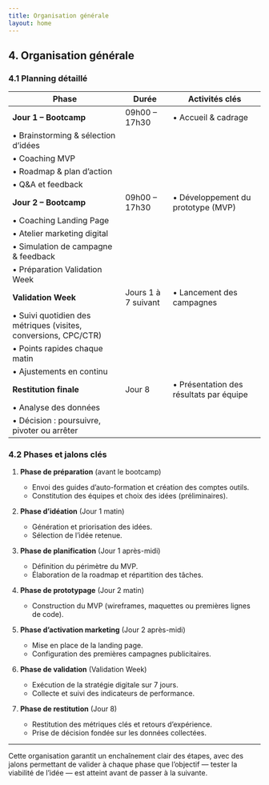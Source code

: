 ```yaml
---
title: Organisation générale
layout: home
---
```

## 4. Organisation générale

### 4.1 Planning détaillé

| Phase                                                           | Durée               | Activités clés                          |
| --------------------------------------------------------------- | ------------------- | --------------------------------------- |
| **Jour 1 – Bootcamp**                                           | 09h00 – 17h30       | • Accueil & cadrage                     |
| • Brainstorming & sélection d’idées                             |                     |                                         |
| • Coaching MVP                                                  |                     |                                         |
| • Roadmap & plan d’action                                       |                     |                                         |
| • Q\&A et feedback                                              |                     |                                         |
| **Jour 2 – Bootcamp**                                           | 09h00 – 17h30       | • Développement du prototype (MVP)      |
| • Coaching Landing Page                                         |                     |                                         |
| • Atelier marketing digital                                     |                     |                                         |
| • Simulation de campagne & feedback                             |                     |                                         |
| • Préparation Validation Week                                   |                     |                                         |
| **Validation Week**                                             | Jours 1 à 7 suivant | • Lancement des campagnes               |
| • Suivi quotidien des métriques (visites, conversions, CPC/CTR) |                     |                                         |
| • Points rapides chaque matin                                   |                     |                                         |
| • Ajustements en continu                                        |                     |                                         |
| **Restitution finale**                                          | Jour 8              | • Présentation des résultats par équipe |
| • Analyse des données                                           |                     |                                         |
| • Décision : poursuivre, pivoter ou arrêter                     |                     |                                         |

### 4.2 Phases et jalons clés

1. **Phase de préparation** (avant le bootcamp)

   * Envoi des guides d’auto-formation et création des comptes outils.
   * Constitution des équipes et choix des idées (préliminaires).

2. **Phase d’idéation** (Jour 1 matin)

   * Génération et priorisation des idées.
   * Sélection de l’idée retenue.

3. **Phase de planification** (Jour 1 après-midi)

   * Définition du périmètre du MVP.
   * Élaboration de la roadmap et répartition des tâches.

4. **Phase de prototypage** (Jour 2 matin)

   * Construction du MVP (wireframes, maquettes ou premières lignes de code).

5. **Phase d’activation marketing** (Jour 2 après-midi)

   * Mise en place de la landing page.
   * Configuration des premières campagnes publicitaires.

6. **Phase de validation** (Validation Week)

   * Exécution de la stratégie digitale sur 7 jours.
   * Collecte et suivi des indicateurs de performance.

7. **Phase de restitution** (Jour 8)

   * Restitution des métriques clés et retours d’expérience.
   * Prise de décision fondée sur les données collectées.

---

Cette organisation garantit un enchaînement clair des étapes, avec des jalons permettant de valider à chaque phase que l’objectif — tester la viabilité de l’idée — est atteint avant de passer à la suivante.
